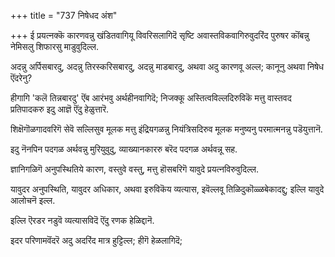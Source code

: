 +++
title = "737 निषेधद अंश"

+++
ई प्रयत्नक्कॆ कारणवन्नु खंडितवागियू विवरिसलागिदॆ सृष्टि अवास्तविकवागिरुवुदरिंद पुरुषर कॊंबन्नु नेमिसलु शिफारसु माडुवुदिल्ल.

अदन्नु अर्पिसबारदु, अदन्नु तिरस्करिसबारदु, अदन्नु माडबारदु, अथवा अदु कारणवू अल्ल; कानूनु अथवा निषेध ऎंदरेनु?

हीगागि 'कलॆ तिन्नबारदु' ऎंब आरंभवु अर्थहीनवागिदॆ; निजक्कू अस्तित्वविल्लदिरुविकॆ मत्तु वास्तवद प्रतिपादकरु इदु आज्ञॆ ऎंदु हेळुत्तारॆ.

शिक्षॆगॊळगादवरिगॆ सेवॆ सल्लिसुव मूलक मत्तु इंद्रियगळन्नु नियंत्रिसदिरुव मूलक मनुष्यनु परमात्मनन्नु पडॆयुत्तानॆ.

इदु नॆनपिन पदगळ अर्थवन्नु मुरियुवुदु, व्याख्यानकाररु बरॆद पदगळ अर्थवन्नू सह.

ज्ञानिगळिगॆ अनुपस्थितिये कारण, वस्तुवे वस्तु, मत्तु हॊसबरिगॆ यावुदे प्रयत्नविरुवुदिल्ल.

यावुदर अनुपस्थिति, यावुदर अधिकार, अथवा इरुविकॆय व्यत्यास, इवॆल्लवू तिळिदुकॊळ्ळबेकादद्दु; इल्लि यावुदे आलोचनॆ इल्ल.

इल्लि ऎरडर नडुवॆ व्यत्यासविदॆ ऎंदु रणक हेळिद्दानॆ.

इदर परिणामवॆंदरॆ अदु अदरिंद मात्र हुट्टिल्ल; हीगॆ हेळलागिदॆ;

